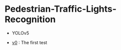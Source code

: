 # Pedestrian-Traffic-Lights-Recognition


* YOLOv5

- [v0](https://github.com/icns-distributed-cloud/Pedestrian-Traffic-Lights-Recognition/tree/master/v0) : The first test
